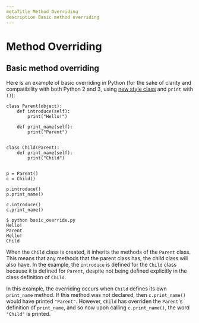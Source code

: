 ```yaml
---
metaTitle Method Overriding
description Basic method overriding
---
```


# Method Overriding



## Basic method overriding


Here is an example of basic overriding in Python (for the sake of clarity and compatibility with both Python 2 and 3, using [new style class](https://stackoverflow.com/documentation/python/419/classes/1402/new-style-vs-old-style-classes#t=20160723190241882605) and `print` with `()`):

```
class Parent(object):
    def introduce(self):
        print("Hello!")

    def print_name(self):
        print("Parent")
    
    
class Child(Parent):
    def print_name(self):
        print("Child")
    
    
p = Parent()
c = Child()

p.introduce()
p.print_name()

c.introduce()
c.print_name()

$ python basic_override.py 
Hello!
Parent
Hello!
Child

```

When the `Child` class is created, it inherits the methods of the `Parent` class. This means that any methods that the parent class has, the child class will also have. In the example, the `introduce` is defined for the `Child` class because it is defined for `Parent`, despite not being defined explicitly in the class definition of `Child`.

In this example, the overriding occurs when `Child` defines its own `print_name` method. If this method was not declared, then `c.print_name()` would have printed `"Parent"`. However, `Child` has overriden the `Parent`'s definition of `print_name`, and so now upon calling `c.print_name()`, the word `"Child"` is printed.

